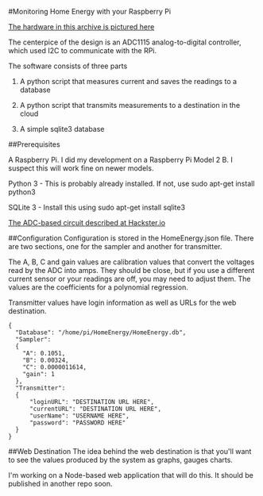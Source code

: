#Monitoring Home Energy with your Raspberry Pi

[The hardware in this archive is pictured here](https://photos.app.goo.gl/bTXtFVekzwhzKs923)

The centerpice of the design is an ADC1115 analog-to-digital controller, which used I2C to communicate with the RPi.

The software consists of three parts

1. A python script that measures current and saves the readings to a database

2. A python script that transmits measurements to a destination in the cloud

3. A simple sqlite3 database

##Prerequisites

A Raspberry Pi.  I did my development on a Raspberry Pi Model 2 B. I suspect this will work fine on newer models.

Python 3 - This is probably already installed.  If not, use sudo apt-get install python3 

SQLite 3 - Install this using sudo apt-get install sqlite3 

[The ADC-based circuit described at Hackster.io](https://www.hackster.io/michael-nigbor/homeenergy-pi-cecfdf)

##Configuration
Configuration is stored in the HomeEnergy.json file. There are two sections, one for the sampler and another for
transmitter.

The A, B, C and gain values are calibration values that convert the voltages read by the ADC into amps.  They
should be close, but if you use a different current sensor or your readings are off, you may need to adjust them.
The values are the coefficients for a polynomial regression.

Transmitter values have login information as well as URLs for the web destination. 

```
{
  "Database": "/home/pi/HomeEnergy/HomeEnergy.db",
  "Sampler": 
  {
    "A": 0.1051,
    "B": 0.00324,
    "C": 0.0000011614,
    "gain": 1
  },
  "Transmitter":
  {
      "loginURL": "DESTINATION URL HERE",
      "currentURL": "DESTINATION URL HERE",
      "userName": "USERNAME HERE",
      "password": "PASSWORD HERE"
  }
}
```
##Web Destination
The idea behind the web destination is that you'll want to see the values produced by the system as graphs, gauges
charts.

I'm working on a Node-based web application that will do this. It should be published in another repo soon.